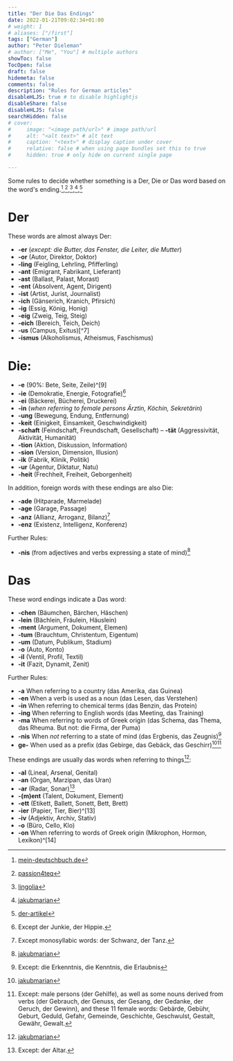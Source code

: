 ```yaml
---
title: "Der Die Das Endings"
date: 2022-01-21T09:02:34+01:00
# weight: 1
# aliases: ["/first"]
tags: ["German"]
author: "Peter Dieleman"
# author: ["Me", "You"] # multiple authors
showToc: false
TocOpen: false
draft: false
hidemeta: false
comments: false
description: "Rules for German articles"
disableHLJS: true # to disable highlightjs
disableShare: false
disableHLJS: false
searchHidden: false
# cover:
#     image: "<image path/url>" # image path/url
#     alt: "<alt text>" # alt text
#     caption: "<text>" # display caption under cover
#     relative: false # when using page bundles set this to true
#     hidden: true # only hide on current single page

---
```


Some rules to decide whether something is a Der, Die or Das word based on the word's ending.[^2],[^3],[^4],[^5],[^6]

# Der

These words are almost always Der:

- **-er** (_except: die Butter, das Fenster, die Leiter, die Mutter_)
- **-or** (Autor, Direktor, Doktor)
- **-ling** (Feigling, Lehrling, Pfifferling)
- **-ant** (Emigrant, Fabrikant, Lieferant)
- **-ast** (Ballast, Palast, Morast)
- **-ent** (Absolvent, Agent, Dirigent)
- **-ist** (Artist, Jurist, Journalist)
- **-ich** (Gänserich, Kranich, Pfirsich)
- **-ig** (Essig, König, Honig)
- **-eig** (Zweig, Teig, Steig)
- **-eich** (Bereich, Teich, Deich)
- **-us** (Campus, Exitus)[^7]
- **-ismus** (Alkoholismus, Atheismus, Faschismus)

# Die:

- **-e** (90%: Bete, Seite, Zeile)^[9]
- **-ie** (Demokratie, Energie, Fotografie)[^1]
- **-ei** (Bäckerei, Bücherei, Druckerei)
- **-in** (_when referring to female persons Ärztin, Köchin, Sekretärin_)
- **-ung** (Bewegung, Endung, Entfernung)
- **-keit** (Einigkeit, Einsamkeit, Geschwindigkeit)
- **-schaft** (Feindschaft, Freundschaft, Gesellschaft)
– **-tät** (Aggressivität, Aktivität, Humanität)
- **-tion** (Aktion, Diskussion, Information)
- **-sion** (Version, Dimension, Illusion)
- **-ik** (Fabrik, Klinik, Politik)
- **-ur** (Agentur, Diktatur, Natu)
- **-heit** (Frechheit, Freiheit, Geborgenheit)

In addition, foreign words with these endings are also Die:

- **-ade** (Hitparade, Marmelade)
- **-age** (Garage, Passage)
- **-anz** (Allianz, Arroganz, Bilanz)[^8]
- **-enz** (Existenz, Intelligenz, Konferenz)

Further Rules:

- **-nis** (from adjectives and verbs expressing a state of mind)[^5]

# Das

These word endings indicate a Das word:

- **-chen** (Bäumchen, Bärchen, Häschen)
- **-lein** (Bächlein, Fräulein, Häuslein)
- **-ment** (Argument, Dokument, Elemen)
- **-tum** (Brauchtum, Christentum, Eigentum)
- **-um** (Datum, Publikum, Stadium)
- **-o** (Auto, Konto)
- **-il** (Ventil, Profil, Textil)
- **-it** (Fazit, Dynamit, Zenit)

Further Rules:

- **-a** When referring to a country (das Amerika, das Guinea)
- **-en** When a verb is used as a noun (das Lesen, das Verstehen)
- **-in** When referring to chemical terms (das Benzin, das Protein)
- **-ing** When referring to English words (das Meeting, das Training)
- **-ma** When referring to words of Greek origin (das Schema, das Thema, das Rheuma. But not: die Firma, der Puma)
- **-nis** When _not_ referring to a state of mind (das Ergbenis, das Zeugnis)[^10]
- **ge-** When used as a prefix (das Gebirge, das Gebäck, das Geschirr)[^5][^11]

These endings are usually das words when referring to things[^5]:

- **-al** (Lineal, Arsenal, Genital)
- **-an** (Organ, Marzipan, das Uran)
- **-ar** (Radar, Sonar)[^12]
- **-(m)ent** (Talent, Dokument, Element)
- **-ett** (Etikett, Ballett, Sonett, Bett, Brett)
- **-ier** (Papier, Tier, Bier)^[13]
- **-iv** (Adjektiv, Archiv, Stativ)
- **-o** (Büro, Cello, Klo)
- **-on** When referring to words of Greek origin (Mikrophon, Hormon, Lexikon)^[14]


[^2]: [mein-deutschbuch.de](https://mein-deutschbuch.de/files/grammatik/nomen/artikel.pdf)
[^3]: [passion4teq](http://www.passion4teq.com/articles/der-die-das-genus-regeln/)
[^4]: [lingolia](https://deutsch.lingolia.com/en/grammar/nouns-and-articles/gender)
[^5]: [jakubmarian](https://jakubmarian.com/how-to-recognize-gender-in-german-using-endings/)
[^6]: [der-artikel](https://der-artikel.de/)
[^1]: Except der Junkie, der Hippie.
[^4]: Except das Genus, das Tempus.
[^8]: Except monosyllabic words: der Schwanz, der Tanz.
[^9]: Except: names of male persons and animal: der Affe, der Bote, der Junge, etc.
[^10]: Except: die Erkenntnis, die Kenntnis, die Erlaubnis
[^11]: Except: male persons (der Gehilfe), as well as some nouns derived from verbs (der Gebrauch, der Genuss, der Gesang, der Gedanke, der Geruch, der Gewinn), and these 11 female words: Gebärde, Gebühr, Geburt, Geduld, Gefahr,  Gemeinde, Geschichte, Geschwulst, Gestalt,  Gewähr, Gewalt.
[^12]: Except: der Altar.
[^13]: Except: die Neugie.
[^14]: Except: words of non-greek origin, which are usually Der words (der Bourbon, der Kanon, der Pavillon, der Waggon).